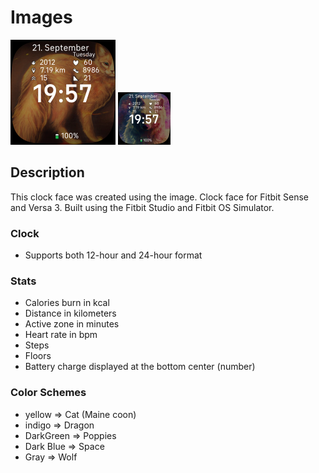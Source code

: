 #  Images

<img src="CAT.png" alt="Flag_and_Image-screenshot" style="zoom:50%;" />

<img src="WOLF.png" alt="Flag_and_Image-screenshot_SPACE" style="zoom:25%;" /> 



## Description

This clock face was created using the image. Clock face for Fitbit Sense and Versa 3. Built using the Fitbit Studio and Fitbit OS Simulator.

### Clock

- Supports both 12-hour and 24-hour format

### Stats

- Calories burn in kcal
- Distance in kilometers
- Active zone in minutes
- Heart rate in bpm
- Steps
- Floors
- Battery charge displayed at the bottom center (number)

### Color Schemes

- yellow => Cat (Maine coon)
- indigo => Dragon
- DarkGreen => Poppies
- Dark Blue => Space
- Gray => Wolf

